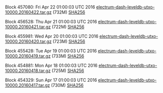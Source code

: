Block 457080: Fri Apr 22 01:00:03 UTC 2016 [electrum-dash-leveldb-utxo-10000.20160422.tar.gz](https://transfer.sh/11gH0o/electrum-dash-leveldb-utxo-10000.20160422.tar.gz) (732M) [SHA256](https://transfer.sh/NOm9m/electrum-dash-leveldb-utxo-10000.20160422.tar.gz.sha256)

Block 456528: Thu Apr 21 01:00:03 UTC 2016 [electrum-dash-leveldb-utxo-10000.20160421.tar.gz](https://transfer.sh/1205PF/electrum-dash-leveldb-utxo-10000.20160421.tar.gz) (722M) [SHA256](https://transfer.sh/2Bxmw/electrum-dash-leveldb-utxo-10000.20160421.tar.gz.sha256)

Block 455981: Wed Apr 20 01:00:03 UTC 2016 [electrum-dash-leveldb-utxo-10000.20160420.tar.gz](https://transfer.sh/r2PWY/electrum-dash-leveldb-utxo-10000.20160420.tar.gz) (723M) [SHA256](https://transfer.sh/p1qVp/electrum-dash-leveldb-utxo-10000.20160420.tar.gz.sha256)

Block 455428: Tue Apr 19 01:00:03 UTC 2016 [electrum-dash-leveldb-utxo-10000.20160419.tar.gz](https://transfer.sh/Bo8RB/electrum-dash-leveldb-utxo-10000.20160419.tar.gz) (733M) [SHA256](https://transfer.sh/td9jq/electrum-dash-leveldb-utxo-10000.20160419.tar.gz.sha256)

Block 454881: Mon Apr 18 01:00:03 UTC 2016 [electrum-dash-leveldb-utxo-10000.20160418.tar.gz](https://transfer.sh/XZegG/electrum-dash-leveldb-utxo-10000.20160418.tar.gz) (725M) [SHA256](https://transfer.sh/yAqpS/electrum-dash-leveldb-utxo-10000.20160418.tar.gz.sha256)

Block 454329: Sun Apr 17 01:00:03 UTC 2016 [electrum-dash-leveldb-utxo-10000.20160417.tar.gz](https://transfer.sh/TjH8u/electrum-dash-leveldb-utxo-10000.20160417.tar.gz) (730M) [SHA256](https://transfer.sh/ZAnNK/electrum-dash-leveldb-utxo-10000.20160417.tar.gz.sha256)

